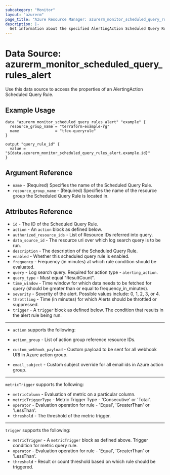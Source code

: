 ```yaml
---
subcategory: "Monitor"
layout: "azurerm"
page_title: "Azure Resource Manager: azurerm_monitor_scheduled_query_rules_alert"
description: |-
  Get information about the specified AlertingAction Scheduled Query Rule.
---
```


# Data Source: azurerm_monitor_scheduled_query_rules_alert

Use this data source to access the properties of an AlertingAction Scheduled Query Rule.

## Example Usage

```hcl
data "azurerm_monitor_scheduled_query_rules_alert" "example" {
  resource_group_name = "terraform-example-rg"
  name                = "tfex-queryrule"
}

output "query_rule_id" {
  value = "${data.azurerm_monitor_scheduled_query_rules_alert.example.id}"
}
```

## Argument Reference

* `name` - (Required) Specifies the name of the Scheduled Query Rule.
* `resource_group_name` - (Required) Specifies the name of the resource group the Scheduled Query Rule is located in.

## Attributes Reference

* `id` - The ID of the Scheduled Query Rule.
* `action` - An `action` block as defined below.
* `authorized_resource_ids` - List of Resource IDs referred into query.
* `data_source_id` - The resource uri over which log search query is to be run.
* `description` - The description of the Scheduled Query Rule.
* `enabled` - Whether this scheduled query rule is enabled.
* `frequency` - Frequency (in minutes) at which rule condition should be evaluated.
* `query` - Log search query. Required for action type - `alerting_action`.
* `query_type` - Must equal "ResultCount".
* `time_window` - Time window for which data needs to be fetched for query (should be greater than or equal to frequency_in_minutes).
* `severity` - Severity of the alert. Possible values include: 0, 1, 2, 3, or 4.
* `throttling` - Time (in minutes) for which Alerts should be throttled or suppressed.
* `trigger` - A `trigger` block as defined below. The condition that results in the alert rule being run.

---

* `action` supports the following:

* `action_group` - List of action group reference resource IDs.
* `custom_webhook_payload` - Custom payload to be sent for all webhook URI in Azure action group.
* `email_subject` - Custom subject override for all email ids in Azure action group.

---

`metricTrigger` supports the following:

* `metricColumn` - Evaluation of metric on a particular column.
* `metricTriggerType` - Metric Trigger Type - 'Consecutive' or 'Total'.
* `operator` - Evaluation operation for rule - 'Equal', 'GreaterThan' or 'LessThan'.
* `threshold` - The threshold of the metric trigger.

---

`trigger` supports the following:

* `metricTrigger` - A `metricTrigger` block as defined above. Trigger condition for metric query rule.
* `operator` - Evaluation operation for rule - 'Equal', 'GreaterThan' or 'LessThan'.
* `threshold` - Result or count threshold based on which rule should be triggered.

